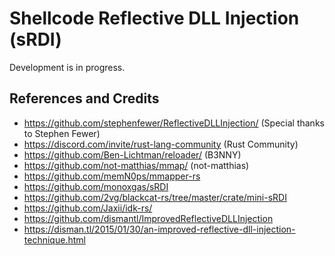 # Shellcode Reflective DLL Injection (sRDI)

Development is in progress.

## References and Credits

* https://github.com/stephenfewer/ReflectiveDLLInjection/ (Special thanks to Stephen Fewer)
* https://discord.com/invite/rust-lang-community (Rust Community)
* https://github.com/Ben-Lichtman/reloader/ (B3NNY)
* https://github.com/not-matthias/mmap/ (not-matthias)
* https://github.com/memN0ps/mmapper-rs
* https://github.com/monoxgas/sRDI
* https://github.com/2vg/blackcat-rs/tree/master/crate/mini-sRDI
* https://github.com/Jaxii/idk-rs/
* https://github.com/dismantl/ImprovedReflectiveDLLInjection
* https://disman.tl/2015/01/30/an-improved-reflective-dll-injection-technique.html